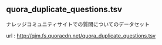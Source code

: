 ## quora_duplicate_questions.tsv

ナレッジコミュニティサイトでの質問についてのデータセット

url :  http://qim.fs.quoracdn.net/quora_duplicate_questions.tsv